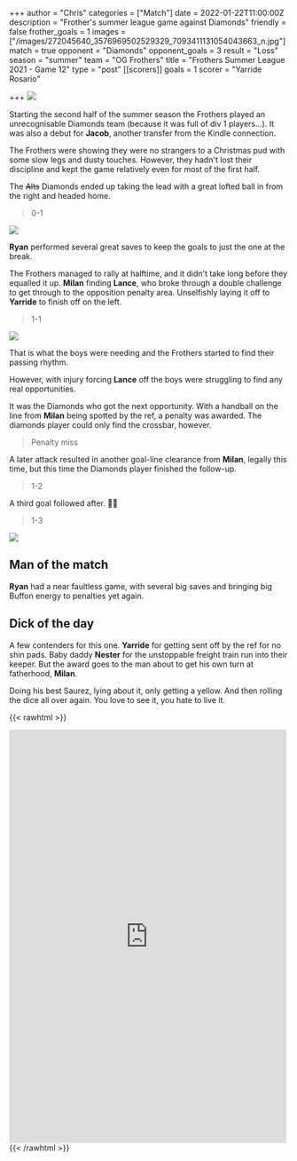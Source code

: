 +++
author = "Chris"
categories = ["Match"]
date = 2022-01-22T11:00:00Z
description = "Frother's summer league game against Diamonds"
friendly = false
frother_goals = 1
images = ["/images/272045640_3576969502529329_7093411131054043663_n.jpg"]
match = true
opponent = "Diamonds"
opponent_goals = 3
result = "Loss"
season = "summer"
team = "OG Frothers"
title = "Frothers Summer League 2021 - Game 12"
type = "post"
[[scorers]]
goals = 1
scorer = "Yarride Rosario"

+++
![](/images/froth-wordle-2.png)

Starting the second half of the summer season the Frothers played an unrecognisable Diamonds team (because it was full of div 1 players...). It was also a debut for **Jacob**, another transfer from the Kindle connection.

The Frothers were showing they were no strangers to a Christmas pud with some slow legs and dusty touches. However, they hadn't lost their discipline and kept the game relatively even for most of the first half.

The ~~Alts~~ Diamonds ended up taking the lead with a great lofted ball in from the right and headed home.

> 0-1

![](/images/272022509_3576969449196001_8417782585787198562_n.jpg)

**Ryan** performed several great saves to keep the goals to just the one at the break.

The Frothers managed to rally at halftime, and it didn't take long before they equalled it up. **Milan** finding **Lance**, who broke through a double challenge to get through to the opposition penalty area. Unselfishly laying it off to **Yarride** to finish off on the left.

> 1-1

![](/images/272155679_3576967832529496_6209852704550025789_n.jpg)

That is what the boys were needing and the Frothers started to find their passing rhythm.

However, with injury forcing **Lance** off the boys were struggling to find any real opportunities.

It was the Diamonds who got the next opportunity. With a handball on the line from **Milan** being spotted by the ref, a penalty was awarded. The diamonds player could only find the crossbar, however.

> Penalty miss

A later attack resulted in another goal-line clearance from **Milan**, legally this time, but this time the Diamonds player finished the follow-up.

> 1-2

A third goal followed after. 🤷‍♂️

> 1-3

![](/images/272047271_3576969719195974_7307356696688012496_n.jpg)

## Man of the match

**Ryan** had a near faultless game, with several big saves and bringing big Buffon energy to penalties yet again.

## Dick of the day

A few contenders for this one. **Yarride** for getting sent off by the ref for no shin pads. Baby daddy **Nester** for the unstoppable freight train run into their keeper. But the award goes to the man about to get his own turn at fatherhood, **Milan**.

Doing his best Saurez, lying about it, only getting a yellow. And then rolling the dice all over again. You love to see it, you hate to live it.

{{< rawhtml >}} <div class="row"> <iframe src="https://www.facebook.com/plugins/post.php?href=https%3A%2F%2Fwww.facebook.com%2FNZSundayFootball%2Fposts%2F3576969939195952&show_text=true&width=500" width="500" height="745" style="border:none;overflow:hidden" scrolling="no" frameborder="0" allowfullscreen="true" allow="autoplay; clipboard-write; encrypted-media; picture-in-picture; web-share"></iframe> </div> {{< /rawhtml >}}